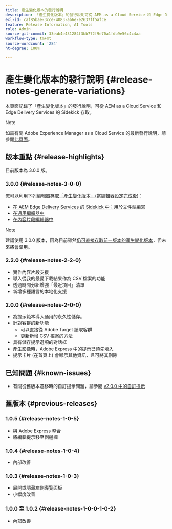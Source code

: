 ```yaml
---
title: 產生變化版本的發行說明
description: 「產生變化版本」的發行說明可從 AEM as a Cloud Service 和 Edge Delivery Services 的 Sidekick 存取
exl-id: caf85bae-3cce-4083-ab6e-e2637ff5afce
feature: Release Information, AI Tools
role: Admin
source-git-commit: 33eab4e431284f3bb772f9e70a1fdb9e56c4c4aa
workflow-type: tm+mt
source-wordcount: '284'
ht-degree: 100%

---
```


# 產生變化版本的發行說明 {#release-notes-generate-variations}

本頁面記錄了「產生變化版本」的發行說明，可從 AEM as a Cloud Service 和 Edge Delivery Services 的 Sidekick 存取。

>[!NOTE]
>
>如需有關 Adobe Experience Manager as a Cloud Service 的最新發行說明，請參閱[此頁面](/help/release-notes/release-notes-cloud/release-notes-current.md)。

## 版本重點 {#release-highlights}

目前版本為 3.0.0 版。

### 3.0.0 {#release-notes-3-0-0}

您可以利用下列編輯器[存取「產生變化版本」](/help/generative-ai/generate-variations-integrated-editor.md#access-generate-variations)([當編輯器設定完成後](#access-generate-variations))：

* [在 AEM Edge Delivery Services 的 Sidekick 中；用於文件型編寫](/help/generative-ai/generate-variations-integrated-editor.md#access-aem-sidekick)
* [在通用編輯器中](/help/generative-ai/generate-variations-integrated-editor.md#access-aem-universal-editor)
* [在內容片段編輯器中](/help/generative-ai/generate-variations-integrated-editor.md#access-aem-content-fragment-editor)

>[!NOTE]
>
>建議使用 3.0.0 版本，因為目前雖然[仍可直接存取前一版本的產生變化版本](/help/generative-ai/generate-variations.md)，但未來將會棄用。

### 2.2.0 {#release-notes-2-2-0}

* 實作內容片段支援
* 導入從我的最愛下載結果作為 CSV 檔案的功能
* 透過時間分組增強「最近項目」清單
* 新增多種語言的本地化支援

### 2.0.0 {#release-notes-2-0-0}

* 為提示範本導入通用的永久性儲存。
* 針對客群的新功能
   * 可以直接從 Adobe Target 讀取客群
   * 更新新增 CSV 檔案的方法
* 具有儲存提示選項的對話框
* 產生影像時，Adobe Express 中的提示已預先填入
* 提示卡片 (在首頁上) 會顯示其他資訊，且可將其刪除

## 已知問題 {#known-issues}

* 有關從舊版本遷移時的自訂提示問題，請參閱 [v2.0.0 中的自訂提示](/help/generative-ai/generate-variations.md#custom-prompts-v200)

## 舊版本 {#previous-releases}

### 1.0.5 {#release-notes-1-0-5}

* 與 Adobe Express 整合
* 將編輯提示移至側邊欄

### 1.0.4 {#release-notes-1-0-4}

* 內部改善

### 1.0.3 {#release-notes-1-0-3}

* 展開或隱藏左側導覽面板
* 小幅度改善

### 1.0.0 至 1.0.2 {#release-notes-1-0-0-1-0-2}

* 內部改善
